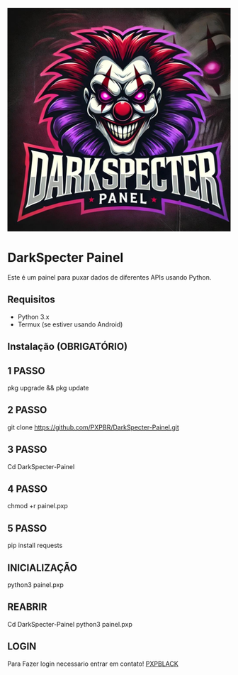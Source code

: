 ![DARKSPECTER](IMG-20241015-WA0001.jpg)
# DarkSpecter Painel

Este é um painel para puxar dados de diferentes APIs usando Python.

## Requisitos

- Python 3.x
- Termux (se estiver usando Android)

## Instalação (OBRIGATÓRIO)
## 1 PASSO
   pkg upgrade && pkg update
## 2 PASSO
   git clone https://github.com/PXPBR/DarkSpecter-Painel.git
## 3 PASSO
   Cd DarkSpecter-Painel
## 4 PASSO
   chmod +r painel.pxp
## 5 PASSO
   pip install requests
## INICIALIZAÇÃO
   python3 painel.pxp 
## REABRIR
   Cd DarkSpecter-Painel
   python3 painel.pxp
## LOGIN
Para Fazer login necessario entrar em contato!
[PXPBLACK](HTTPS://t.me/PXPBLACK)
